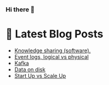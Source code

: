 ### Hi there 👋



# 📩 Latest Blog Posts 
<!-- BLOG-POST-LIST:START -->
- [Knowledge sharing &lpar;software&rpar;.](http://shanehowearth.com/knowledge-sharing-software)
- [Event logs, logical vs physical](http://shanehowearth.com/event-logs-logical-vs-physical)
- [Kafka](http://shanehowearth.com/kafka)
- [Data on disk](http://shanehowearth.com/data-on-disk)
- [Start Up vs Scale Up](http://shanehowearth.com/start-up-vs-scale-up)
<!-- BLOG-POST-LIST:END -->
